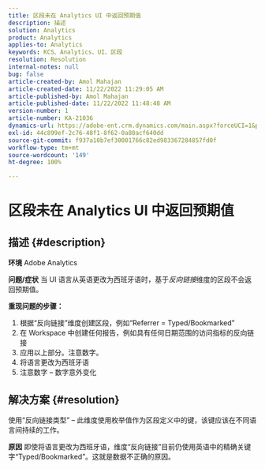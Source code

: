 ```yaml
---
title: 区段未在 Analytics UI 中返回预期值
description: 描述
solution: Analytics
product: Analytics
applies-to: Analytics
keywords: KCS、Analytics、UI、区段
resolution: Resolution
internal-notes: null
bug: false
article-created-by: Amol Mahajan
article-created-date: 11/22/2022 11:29:05 AM
article-published-by: Amol Mahajan
article-published-date: 11/22/2022 11:48:48 AM
version-number: 1
article-number: KA-21036
dynamics-url: https://adobe-ent.crm.dynamics.com/main.aspx?forceUCI=1&pagetype=entityrecord&etn=knowledgearticle&id=6cf79ed9-586a-ed11-9561-6045bd006d92
exl-id: 44c899ef-2c76-48f1-8f62-0a80acf640dd
source-git-commit: f937a10b7ef30001766c82ed983367284857fd0f
workflow-type: tm+mt
source-wordcount: '149'
ht-degree: 100%

---
```


# 区段未在 Analytics UI 中返回预期值

## 描述 {#description}

<b>环境</b>
Adobe Analytics


<b>问题/症状</b>
当 UI 语言从英语更改为西班牙语时，基于*反向链接*&#x200B;维度的区段不会返回预期值。



<b>重现问题的步骤：</b>

1. 根据“反向链接”维度创建区段，例如“Referrer = Typed/Bookmarked”
2. 在 Workspace 中创建任何报告，例如具有任何日期范围的访问指标的反向链接
3. 应用以上部分。注意数字。
4.  将语言更改为西班牙语
5. 注意数字 – 数字意外变化



## 解决方案 {#resolution}


使用“反向链接类型” – 此维度使用枚举值作为区段定义中的键，该键应该在不同语言间持续的工作。


<b>原因</b>
即使将语言更改为西班牙语，维度“反向链接”目前仍使用英语中的精确关键字“Typed/Bookmarked”。这就是数据不正确的原因。
